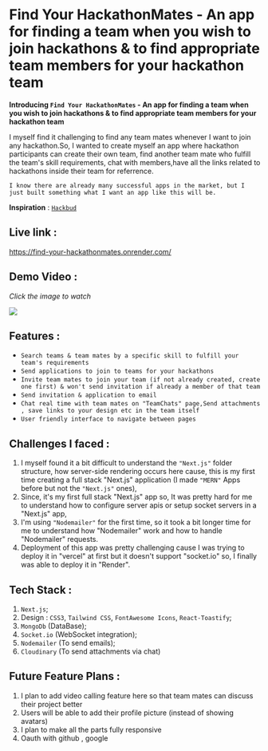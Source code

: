 # Find Your HackathonMates - An app for finding a team when you wish to join hackathons & to find appropriate team members for your hackathon team
**Introducing `Find Your HackathonMates` - An app for finding a team when you wish to join hackathons & to find appropriate team members for your hackathon team**


I myself find it challenging to find any team mates whenever I want to join any hackathon.So, I wanted to create myself an app where hackathon participants can create their own team, find another team mate who fulfill the team's skill requirements, chat with members,have all the links related to hackathons inside their team for referrence.

`I know there are already many successful apps in the market, but I just built something what I want an app like this will be.`

**Inspiration** : <a href="https://hack-bud.vercel.app/" target="_blank" > `Hackbud` </a>

## Live link : 
https://find-your-hackathonmates.onrender.com/

## Demo Video :

*Click the image to watch*


<a href="https://youtu.be/y1rbUe-5gpk" target="_blank" title="Click the image to watch" >
<img src="https://github.com/user-attachments/assets/77eb03bd-a2b0-4780-ac41-664fe2a31a8f"/ >
 </a>


## Features :

- `Search teams & team mates by a specific skill to fulfill your team's requirements`
- `Send applications to join to teams for your hackathons`
- `Invite team mates to join your team (if not already created, create one first) & won't send invitation if already a member of that team`
- `Send invitation & application to email`
- `Chat real time with team mates on "TeamChats" page,Send attachments , save links to your design etc in the team itself`
- `User friendly interface to navigate between pages`

## Challenges I faced :

1. I myself found it a bit difficult to understand the `"Next.js"` folder structure, how server-side rendering occurs here cause, this is my first time creating a full stack "Next.js" application (I made `"MERN"` Apps before but not the `"Next.js"` ones),
2. Since, it's my first full stack "Next.js" app so, It was pretty hard for me to understand how to configure server apis or setup socket servers in a "Next.js" app,
3. I'm using `"Nodemailer"` for the first time, so it took a bit longer time for me to understand how "Nodemailer" work and how to handle "Nodemailer" requests.
4. Deployment of this app was pretty challenging cause I was trying to deploy it in "vercel" at first but it doesn't support "socket.io" so, I finally was able to deploy it in "Render".

## Tech Stack :

1. `Next.js`;
2. Design : `CSS3`, `Tailwind CSS`, `FontAwesome Icons`, `React-Toastify`;
3. `MongoDb` (DataBase);
4. `Socket.io` (WebSocket integration);
5. `Nodemailer` (To send emails);
6. `Cloudinary` (To send attachments via chat)


## Future Feature Plans :
1. I plan to add video calling feature here so that team mates can discuss their project better
2. Users will be able to add their profile picture (instead of showing avatars)
3. I plan to make all the parts fully responsive
4. Oauth with github , google
